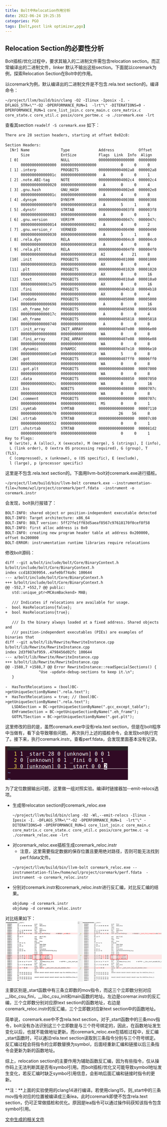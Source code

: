 ```yaml
---
title: Bolt中Relocation作用分析
date: 2022-06-24 19:25:35
categories: PGO
tags: [bolt,post link optimizer,pgo]
---
```

## Relocation Section的必要性分析
Bolt插桩/优化过程中，要求其输入的二进制文件需包含relocation section。而正常编译出的二进制文件，linker 默认不输出这些section。下面就以coremark为例，探索Relocation Section在Bolt中的作用。

以coremark为例，默认编译出的二进制文件是不包含.rela.text section的。编译命令：
```shell
~/project/llvm/build/bin/clang -O2 -Ilinux -Iposix -I. -DFLAGS_STR=\""-O2 -DPERFORMANCE_RUN=1  -lrt"\" -DITERATIONS=0 -DPERFORMANCE_RUN=1 core_list_join.c core_main.c core_matrix.c core_state.c core_util.c posix/core_portme.c -o ./coremark.exe -lrt
```
查看其section `readelf -S coremark.exe` 如下：
```shell
There are 28 section headers, starting at offset 0x82c8:

Section Headers:
  [Nr] Name              Type             Address           Offset
       Size              EntSize          Flags  Link  Info  Align
  [ 0]                   NULL             0000000000000000  00000000
       0000000000000000  0000000000000000           0     0     0
  [ 1] .interp           PROGBITS         00000000004002a8  000002a8
       000000000000001c  0000000000000000   A       0     0     1
  [ 2] .note.ABI-tag     NOTE             00000000004002c4  000002c4
       0000000000000020  0000000000000000   A       0     0     4
  [ 3] .gnu.hash         GNU_HASH         00000000004002e8  000002e8
       000000000000001c  0000000000000000   A       4     0     8
  [ 4] .dynsym           DYNSYM           0000000000400308  00000308
       00000000000000f0  0000000000000018   A       5     1     8
  [ 5] .dynstr           STRTAB           00000000004003f8  000003f8
       0000000000000083  0000000000000000   A       0     0     1
  [ 6] .gnu.version      VERSYM           000000000040047c  0000047c
       0000000000000014  0000000000000002   A       4     0     2
  [ 7] .gnu.version_r    VERNEED          0000000000400490  00000490
       0000000000000030  0000000000000000   A       5     1     8
  [ 8] .rela.dyn         RELA             00000000004004c0  000004c0
       0000000000000030  0000000000000018   A       4     0     8
  [ 9] .rela.plt         RELA             00000000004004f0  000004f0
       00000000000000a8  0000000000000018  AI       4    21     8
  [10] .init             PROGBITS         0000000000401000  00001000
       000000000000001b  0000000000000000  AX       0     0     4
  [11] .plt              PROGBITS         0000000000401020  00001020
       0000000000000080  0000000000000010  AX       0     0     16
  [12] .text             PROGBITS         00000000004010a0  000010a0
       0000000000003a75  0000000000000000  AX       0     0     16
  [13] .fini             PROGBITS         0000000000404b18  00004b18
       000000000000000d  0000000000000000  AX       0     0     4
  [14] .rodata           PROGBITS         0000000000405000  00005000
       0000000000000698  0000000000000000   A       0     0     16
  [15] .eh_frame_hdr     PROGBITS         0000000000405698  00005698
       000000000000017c  0000000000000000   A       0     0     4
  [16] .eh_frame         PROGBITS         0000000000405818  00005818
       0000000000000740  0000000000000000   A       0     0     8
  [17] .init_array       INIT_ARRAY       0000000000407e00  00006e00
       0000000000000008  0000000000000008  WA       0     0     8
  [18] .fini_array       FINI_ARRAY       0000000000407e08  00006e08
       0000000000000008  0000000000000008  WA       0     0     8
  [19] .dynamic          DYNAMIC          0000000000407e10  00006e10
       00000000000001e0  0000000000000010  WA       5     0     8
  [20] .got              PROGBITS         0000000000407ff0  00006ff0
       0000000000000010  0000000000000008  WA       0     0     8
  [21] .got.plt          PROGBITS         0000000000408000  00007000
       0000000000000050  0000000000000008  WA       0     0     8
  [22] .data             PROGBITS         0000000000408050  00007050
       000000000000002c  0000000000000000  WA       0     0     16
  [23] .bss              NOBITS           0000000000408080  0000707c
       0000000000000028  0000000000000000  WA       0     0     8
  [24] .comment          PROGBITS         0000000000000000  0000707c
       0000000000000094  0000000000000001  MS       0     0     1
  [25] .symtab           SYMTAB           0000000000000000  00007110
       0000000000000b70  0000000000000018          26    56     8
  [26] .strtab           STRTAB           0000000000000000  00007c80
       0000000000000552  0000000000000000           0     0     1
  [27] .shstrtab         STRTAB           0000000000000000  000081d2
       00000000000000f0  0000000000000000           0     0     1
Key to Flags:
  W (write), A (alloc), X (execute), M (merge), S (strings), I (info),
  L (link order), O (extra OS processing required), G (group), T (TLS),
  C (compressed), x (unknown), o (OS specific), E (exclude),
  l (large), p (processor specific)
```
这里是不包含.rela.text section的。下面用llvm-bolt对coremark.exe进行插桩。
```shell
~/project/llvm/build/bin/llvm-bolt coremark.exe --instrumentation-file=/home/wzl/project/coremark/perf.fdata  -instrument -o coremark.instr
```
会发现，bolt执行报错了：
```shell
BOLT-INFO: shared object or position-independent executable detected
BOLT-INFO: Target architecture: x86_64
BOLT-INFO: BOLT version: 5ff27fe1ff03d5aeaf8567c97618170f0cef8f58
BOLT-INFO: first alloc address is 0x0
BOLT-INFO: creating new program header table at address 0x200000, offset 0x200000
BOLT-ERROR: instrumentation runtime libraries require relocations
```
修改bolt源码：
```shell
diff --git a/bolt/include/bolt/Core/BinaryContext.h b/bolt/include/bolt/Core/BinaryContext.h
index ccd183369954..eafe0bf74a9c 100644
--- a/bolt/include/bolt/Core/BinaryContext.h
+++ b/bolt/include/bolt/Core/BinaryContext.h
@@ -552,7 +552,7 @@ public:
   std::unique_ptr<MCAsmBackend> MAB;
 
   /// Indicates if relocations are available for usage.
-  bool HasRelocations{false};
+  bool HasRelocations{true};
 
   /// Is the binary always loaded at a fixed address. Shared objects and
   /// position-independent executables (PIEs) are examples of binaries that
diff --git a/bolt/lib/Rewrite/RewriteInstance.cpp b/bolt/lib/Rewrite/RewriteInstance.cpp
index 2d3f987af959..4798456d02fc 100644
--- a/bolt/lib/Rewrite/RewriteInstance.cpp
+++ b/bolt/lib/Rewrite/RewriteInstance.cpp
@@ -1588,7 +1588,7 @@ Error RewriteInstance::readSpecialSections() {
               "Use -update-debug-sections to keep it.\n";
   }
 
-  HasTextRelocations = (bool)BC->getUniqueSectionByName(".rela.text");
+  HasTextRelocations = true; // (bool)BC->getUniqueSectionByName(".rela.text");
   LSDASection = BC->getUniqueSectionByName(".gcc_except_table");
   EHFrameSection = BC->getUniqueSectionByName(".eh_frame");
   GOTPLTSection = BC->getUniqueSectionByName(".got.plt");
```
这里修改的目的是，虽然coremark.exe中没有rela.text section，但是在bolt程序中当做有，看下会导致哪些问题。
再次执行上述的插桩命令，会发现bolt执行完了。接下来，执行coremark.instr。查看perf.fdata，会发现里面基本没有记录。

![](Bolt中Relocation作用分析/perf_fail.png)

为了定位数据输出问题，这里做一组对照实验。编译时链接器加--emit-relocs选项。

- 生成带relocaton section的coremark_reloc.exe
  ```
  ~/project/llvm/build/bin/clang -O2 -Wl,--emit-relocs -Ilinux -Iposix -I. -DFLAGS_STR=\""-O2 -DPERFORMANCE_RUN=1  -lrt"\" -DITERATIONS=0 -DPERFORMANCE_RUN=1 core_list_join.c core_main.c core_matrix.c core_state.c core_util.c posix/core_portme.c -o ./coremark_reloc.exe -lrt
  ```
- 对coremark_reloc.exe插桩生成coremark_reloc.instr
  - 注意，这里需要指定数据的保存位置且要用绝对路径，否则可能无法找到perf.fdata文件。
  ```
  ~/project/llvm/build/bin/llvm-bolt coremark_reloc.exe --instrumentation-file=/home/wzl/project/coremark/perf.fdata  -instrument -o coremark_reloc.instr
  ```
- 分别对coremark.instr和coremark_reloc.instr进行反汇编，对比反汇编的结果。
  ```
  objdump -d coremark.instr
  objdump -d coremark_reloc.instr
  ```
对比结果如下：
![](Bolt中Relocation作用分析/instr_diff.png)

主要区别是_start函数中有三条立即数的mov指令，而这三个立即数分别对应__libc_csu_fini，__libc_csu_init和main函数的地址。左边是coremar.instr的反汇编，三个立即数分别对应原text section的函数地址，右边是coremark_reloc.instr的反汇编，三个立即数对应新text section中的函数地址。

简单说，coremark.exe中不含rela.text section，对于_start函数中的三条mov指令，bolt没有办法识别这三个立即数是与三个符号绑定的，因此，在函数地址发生变化以后，也就不能做地址更新。而coremark_reloc.exe在插桩过程中，反汇编_start函数时，可以通过rela.text section读取到三条指令分别与三个符号绑定。反汇编过程会将指令的立即数替换为symbol，后面经重新汇编和链接以后三条指令会更新为新的函数地址。

综上，relocation section的主要作用为辅助函数反汇编，因为有些指令，仅从操作码上无法判断其是否有symbol引用。而bolt插桩/优化又可能导致symbol地址发生变化，若反汇编时缺乏symbol引用信息，会影响后面汇编和链接时指令的更新。

**注：**上面的实验使用的clang14进行编译。若使用clang15，则_start中的三条mov指令对应的位置被编译成三条lea，此时coremark即使不包含rela.text section，仍可正常做插桩和优化。原因是lea指令可以通过操作码获知该指令包含symbol引用。

[文中生成的相关文件](https://github.com/zhihaishibei/BlogFile/tree/master/BoltRelocation)
